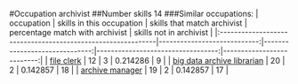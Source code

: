 #Occupation archivist
##Number skills 14
###Similar occupations:
| occupation                                                  |   skills in this occupation |   skills that match archivist |   percentage match with archivist |   skills not in archivist |
|:------------------------------------------------------------|----------------------------:|------------------------------:|----------------------------------:|--------------------------:|
| [file clerk](file_clerk.md)                                 |                          12 |                             3 |                          0.214286 |                         9 |
| [big data archive librarian](big_data_archive_librarian.md) |                          20 |                             2 |                          0.142857 |                        18 |
| [archive manager](archive_manager.md)                       |                          19 |                             2 |                          0.142857 |                        17 |
